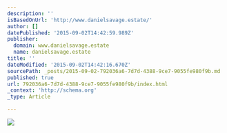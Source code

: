 ```yaml
---
description: ''
isBasedOnUrl: 'http://www.danielsavage.estate/'
author: []
datePublished: '2015-09-02T14:42:59.989Z'
publisher:
  domain: www.danielsavage.estate
  name: danielsavage.estate
title: ''
dateModified: '2015-09-02T14:42:16.670Z'
sourcePath: _posts/2015-09-02-792036a6-7d7d-4388-9ce7-9055fe980f9b.md
published: true
url: 792036a6-7d7d-4388-9ce7-9055fe980f9b/index.html
_context: 'http://schema.org'
_type: Article

---
```

![](http://static1.squarespace.com/static/54dd660ee4b03539bbd8c720/54dd6667e4b08d0767b379c6/55d3b99be4b0a3f1fd2d2b53/1439939136261/?format=750w)